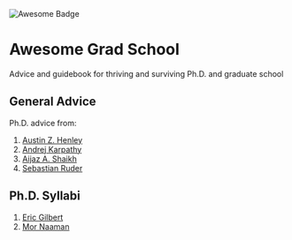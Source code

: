 <img src="https://cdn.rawgit.com/sindresorhus/awesome/d7305f38d29fed78fa85652e3a63e154dd8e8829/media/badge.svg" alt="Awesome Badge"/>

# Awesome Grad School
Advice and guidebook for thriving and surviving Ph.D. and graduate school

## General Advice

Ph.D. advice from:
1. [Austin Z. Henley](https://web.eecs.utk.edu/~azh/blog/lessonsfrommyphd.html)
2. [Andrej Karpathy](http://karpathy.github.io/2016/09/07/phd/)
3. [Aijaz A. Shaikh](https://www.elsevier.com/connect/5-secrets-to-surviving-and-progressing-in-a-phd-program)
4. [Sebastian Ruder](https://ruder.io/10-tips-for-research-and-a-phd/)

## Ph.D. Syllabi

1. [Eric Gilbert](https://docs.google.com/document/d/11D3kHElzS2HQxTwPqcaTnU5HCJ8WGE5brTXI4KLf4dM)
2. [Mor Naaman](https://s.tech.cornell.edu/phd-syllabus/)
